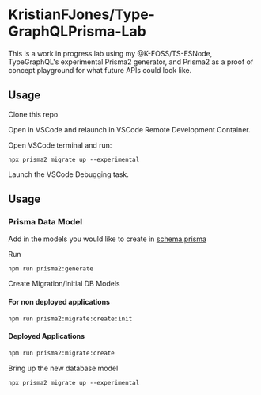 # KristianFJones/Type-GraphQLPrisma-Lab

This is a work in progress lab using my @K-FOSS/TS-ESNode, TypeGraphQL's experimental Prisma2 generator, and Prisma2 as a proof of concept playground for what future APIs could look like.

## Usage

Clone this repo

Open in VSCode and relaunch in VSCode Remote Development Container.

Open VSCode terminal and run:

```SH
npx prisma2 migrate up --experimental
```

Launch the VSCode Debugging task.

## Usage

### Prisma Data Model

Add in the models you would like to create in [schema.prisma](./schema.prisma)

Run

```SH
npm run prisma2:generate
```

Create Migration/Initial DB Models

#### For non deployed applications

```SH
npm run prisma2:migrate:create:init
```

#### Deployed Applications

```sh
npm run prisma2:migrate:create

```

Bring up the new database model

```SH
npx prisma2 migrate up --experimental
```
